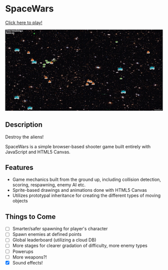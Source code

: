 # SpaceWars
[Click here to play!](https://dammo001.github.io/SpaceWarsFinal)

![screenshot](./assets/spacewarsGif.gif)

## Description
Destroy the aliens!

SpaceWars is a simple browser-based shooter game built entirely with JavaScript and HTML5 Canvas.

## Features
* Game mechanics built from the ground up, including collision detection, scoring, respawning, enemy AI etc.
* Sprite-based drawings and animations done with HTML5 Canvas
* Utilizes prototypal inheritance for creating the different types of moving objects

## Things to Come
* [ ] Smarter/safer spawning for player's character
* [ ] Spawn enemies at defined points
* [ ] Global leaderboard (utilizing a cloud DB)
* [ ] More stages for clearer gradation of difficulty, more enemy types
* [ ] Powerups
* [ ] More weapons?!
* [x] Sound effects!
